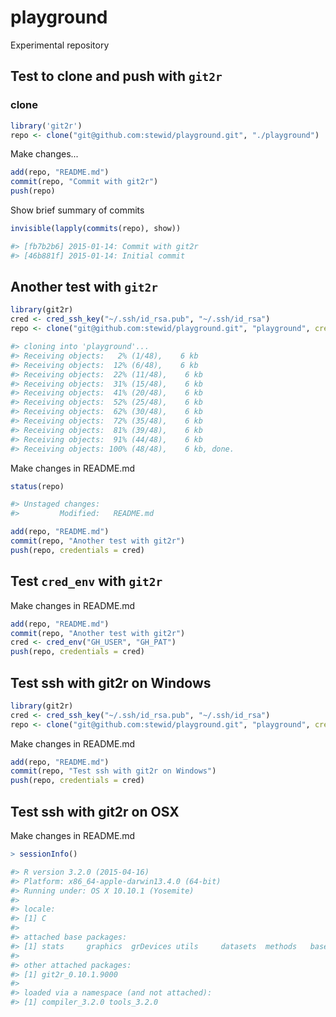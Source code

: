 # playground
Experimental repository

## Test to clone and push with `git2r`

### clone

```r
library('git2r')
repo <- clone("git@github.com:stewid/playground.git", "./playground")
```

Make changes...

```r
add(repo, "README.md")
commit(repo, "Commit with git2r")
push(repo)
```

Show brief summary of commits

```r
invisible(lapply(commits(repo), show))
```

```r
#> [fb7b2b6] 2015-01-14: Commit with git2r
#> [46b881f] 2015-01-14: Initial commit
```

## Another test with `git2r`

```r
library(git2r)
cred <- cred_ssh_key("~/.ssh/id_rsa.pub", "~/.ssh/id_rsa")
repo <- clone("git@github.com:stewid/playground.git", "playground", credentials = cred)
```

```r
#> cloning into 'playground'...
#> Receiving objects:   2% (1/48),    6 kb
#> Receiving objects:  12% (6/48),    6 kb
#> Receiving objects:  22% (11/48),    6 kb
#> Receiving objects:  31% (15/48),    6 kb
#> Receiving objects:  41% (20/48),    6 kb
#> Receiving objects:  52% (25/48),    6 kb
#> Receiving objects:  62% (30/48),    6 kb
#> Receiving objects:  72% (35/48),    6 kb
#> Receiving objects:  81% (39/48),    6 kb
#> Receiving objects:  91% (44/48),    6 kb
#> Receiving objects: 100% (48/48),    6 kb, done.
```

Make changes in README.md

```r
status(repo)
```

```r
#> Unstaged changes:
#>         Modified:   README.md
```

```r
add(repo, "README.md")
commit(repo, "Another test with git2r")
push(repo, credentials = cred)
```

## Test `cred_env` with `git2r`

Make changes in README.md

```r
add(repo, "README.md")
commit(repo, "Another test with git2r")
cred <- cred_env("GH_USER", "GH_PAT")
push(repo, credentials = cred)
```

## Test ssh with git2r on Windows

```r
library(git2r)
cred <- cred_ssh_key("~/.ssh/id_rsa.pub", "~/.ssh/id_rsa")
repo <- clone("git@github.com:stewid/playground.git", "playground", credentials = cred)
```

Make changes in README.md

```r
add(repo, "README.md")
commit(repo, "Test ssh with git2r on Windows")
push(repo, credentials = cred)
```

## Test ssh with git2r on OSX

Make changes in README.md

```r
> sessionInfo()
```

```r
#> R version 3.2.0 (2015-04-16)
#> Platform: x86_64-apple-darwin13.4.0 (64-bit)
#> Running under: OS X 10.10.1 (Yosemite)
#>
#> locale:
#> [1] C
#>
#> attached base packages:
#> [1] stats     graphics  grDevices utils     datasets  methods   base
#>
#> other attached packages:
#> [1] git2r_0.10.1.9000
#>
#> loaded via a namespace (and not attached):
#> [1] compiler_3.2.0 tools_3.2.0
```
